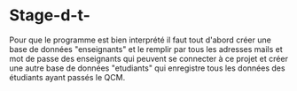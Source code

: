 # Stage-d-t-
Pour que le programme est bien interprété il faut tout d'abord créer une base de données "enseignants" et le remplir par tous les adresses mails et mot de passe des enseignants qui peuvent se connecter à ce projet et créer une autre base de données "etudiants" qui enregistre tous les données des étudiants ayant passés le QCM.
